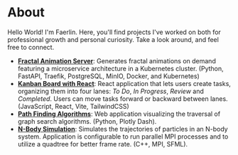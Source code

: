 # About

Hello World! I'm Faerlin. Here, you'll find projects I've worked on both for professional growth and personal curiosity. Take a look around, and feel free to connect.

- [__Fractal Animation Server__](projects/fractal-animation-server.md): Generates fractal animations on demand featuring a microservice architecture in a Kubernetes cluster. (Python, FastAPI, Traefik, PostgreSQL, MinIO, Docker, and Kubernetes)
- [__Kanban Board with React__](projects/kanban-board-react.md): React application that lets users create tasks, organizing them into four lanes: _To Do_, _In Progress_, _Review_ and _Completed_. Users can move tasks forward or backward between lanes. (JavaScript, React, Vite, TailwindCSS)
- [__Path Finding Algorithms__](projects/path-finding-algorithms.md): Web application visualizing the traversal of graph search algorithms. (Python, Plotly Dash).
- [__N-Body Simulation__](projects/n-body.md): Simulates the trajectories of particles in an N-body system. Application is configurable to run parallel MPI processes and to utilize a quadtree for better frame rate.  (C++, MPI, SFML). 